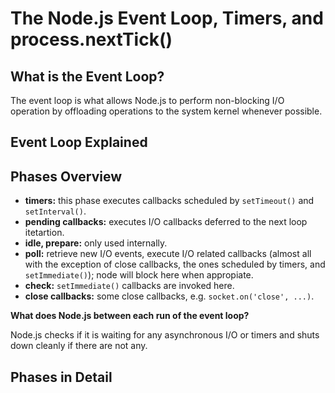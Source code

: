 # The Node.js Event Loop, Timers, and process.nextTick()

## What is the Event Loop?

The event loop is what allows Node.js to perform non-blocking I/O operation by offloading operations to the system kernel whenever possible.

## Event Loop Explained

## Phases Overview

* **timers:** this phase executes callbacks scheduled by `setTimeout()` and `setInterval()`.
* **pending callbacks:** executes I/O callbacks deferred to the next loop itetartion.
* **idle, prepare:** only used internally.
* **poll:** retrieve new I/O events, execute I/O related callbacks (almost all with the exception of close callbacks, the ones scheduled by timers, and `setImmediate()`); node will block here when appropiate.
* **check:** `setImmediate()` callbacks are invoked here.
* **close callbacks:** some close callbacks, e.g. `socket.on('close', ...)`.

**What does Node.js between each run of the event loop?**

Node.js checks if it is waiting for any asynchronous I/O or timers and shuts down cleanly if there are not any.

## Phases in Detail


